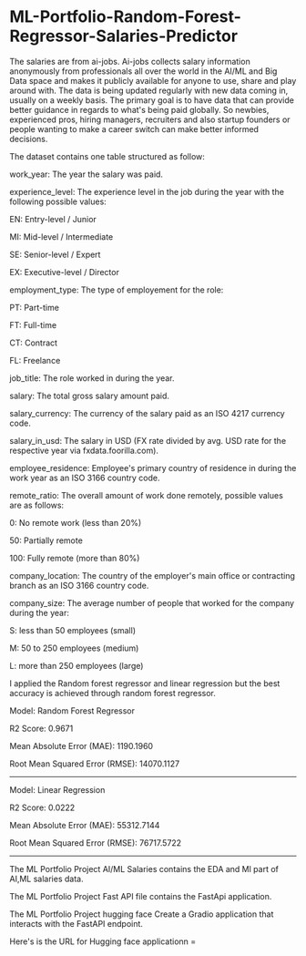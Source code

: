 # ML-Portfolio-Random-Forest-Regressor-Salaries-Predictor

The salaries are from ai-jobs. Ai-jobs collects salary information anonymously from professionals all over the world in the AI/ML and Big Data space and makes it publicly available for anyone to use, share and play around with. The data is being updated regularly with new data coming in, usually on a weekly basis.
The primary goal is to have data that can provide better guidance in regards to what's being paid globally. So newbies, experienced pros, hiring managers, recruiters and also startup founders or people wanting to make a career switch can make better informed decisions.

The dataset contains one table structured as follow:

work_year: The year the salary was paid.

experience_level: The experience level in the job during the year with the following possible values:

EN: Entry-level / Junior

MI: Mid-level / Intermediate

SE: Senior-level / Expert

EX: Executive-level / Director

employment_type: The type of employement for the role:

PT: Part-time

FT: Full-time

CT: Contract

FL: Freelance

job_title: The role worked in during the year.

salary: The total gross salary amount paid.

salary_currency: The currency of the salary paid as an ISO 4217 currency code.

salary_in_usd: The salary in USD (FX rate divided by avg. USD rate for the respective year via fxdata.foorilla.com).

employee_residence: Employee's primary country of residence in during the work year as an ISO 3166 country code.

remote_ratio: The overall amount of work done remotely, possible values are as follows:

0: No remote work (less than 20%)

50: Partially remote

100: Fully remote (more than 80%)

company_location: The country of the employer's main office or contracting branch as an ISO 3166 country code.

company_size: The average number of people that worked for the company during the year:

S: less than 50 employees (small)

M: 50 to 250 employees (medium)

L: more than 250 employees (large)

I applied the Random forest regressor and linear regression but the best accuracy is achieved through random forest regressor.

Model: Random Forest Regressor

R2 Score: 0.9671

Mean Absolute Error (MAE): 1190.1960

Root Mean Squared Error (RMSE): 14070.1127

----------------------------------------
Model: Linear Regression

R2 Score: 0.0222

Mean Absolute Error (MAE): 55312.7144

Root Mean Squared Error (RMSE): 76717.5722

----------------------------------------

The ML Portfolio Project AI/ML Salaries contains the EDA and Ml part of AI,ML salaries data. 

The ML Portfolio Project Fast API file contains the FastApi application.

The ML Portfolio Project hugging face Create a Gradio application that interacts with the FastAPI endpoint.

Here's is the URL for Hugging face applicationn =
